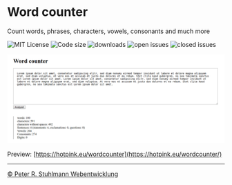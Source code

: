 # Word counter

Count words, phrases, characters, vowels, consonants and much more

![MIT License](https://img.shields.io/github/license/peter-stuhlmann/WordCounter.svg) ![Code size](https://img.shields.io/github/languages/code-size/peter-stuhlmann/WordCounter.svg) ![downloads](https://img.shields.io/github/downloads/peter-stuhlmann/WordCounter/total.svg) ![open issues](https://img.shields.io/github/issues/peter-stuhlmann/WordCounter.svg) ![closed issues](https://img.shields.io/github/issues-closed/peter-stuhlmann/WordCounter.svg)

![Screenshot](assets/img/screenshot-desktop.png)


Preview: [https://hotpink.eu/wordcounter](https://hotpink.eu/wordcounter/)

---

[&copy; Peter R. Stuhlmann Webentwicklung](https://peter-stuhlmann-webentwicklung.de)